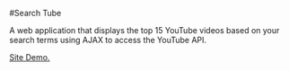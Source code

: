 #Search Tube

A web application that displays the top 15 YouTube videos based on your search terms using AJAX to access the YouTube API.

[Site Demo.](https://remekoh.github.io/Search-Tube/)